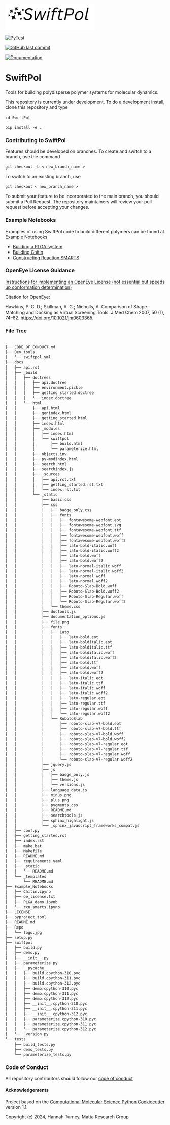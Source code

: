 ![title](Repo/logo.jpg)

[![PyTest](https://github.com/matta-research-group/SwiftPol/actions/workflows/SwiftPol_tests.yml/badge.svg)](https://github.com/matta-research-group/SwiftPol/actions/workflows/SwiftPol_tests.yml)

[![GitHub last commit](https://img.shields.io/github/last-commit/matta-research-group/SwiftPol)](https://github.com/matta-research-group/SwiftPol/commits/main)

[![Documentation](https://github.com/matta-research-group/SwiftPol/actions/workflows/pages/pages-build-deployment/badge.svg)](https://matta-research-group.github.io/SwiftPol)


# SwiftPol
Tools for building polydisperse polymer systems for molecular dynamics.

This repository is currently under development. To do a development install, clone this repository and type

`cd SwiftPol`

`pip install -e .`

### Contributing to SwiftPol

Features should be developed on branches. To create and switch to a branch, use the command

`git checkout -b < new_branch_name >`

To switch to an existing branch, use

`git checkout < new_branch_name >`

To submit your feature to be incorporated to the main branch, you should submit a Pull Request. The repository maintainers will review your pull request before accepting your changes.

### Example Notebooks
Examples of using SwiftPol code to build different polymers can be found at [Example Notebooks](Example_Notebooks/)
-  [Building a PLGA system](Example_Notebooks/PLGA_demo.ipynb)
-  [Building Chitin](Example_Notebooks/Chitin.ipynb)
-  [Constructing Reaction SMARTS](Example_Notebooks/rxn_smarts.ipynb)

### OpenEye License Guidance
[Instructions for implementing an OpenEye License (not essential but speeds up conformation determination)](https://docs.eyesopen.com/toolkits/python/quickstart-python/license.html)

Citation for OpenEye:

Hawkins, P. C. D.; Skillman, A. G.; Nicholls, A. Comparison of Shape-Matching and Docking as Virtual Screening Tools. J Med Chem 2007, 50 (1), 74–82. https://doi.org/10.1021/jm0603365.

### File Tree
```
.
├── CODE_OF_CONDUCT.md
├── Dev_tools
│   └── swiftpol.yml
├── docs
│   ├── api.rst
│   ├── _build
│   │   ├── doctrees
│   │   │   ├── api.doctree
│   │   │   ├── environment.pickle
│   │   │   ├── getting_started.doctree
│   │   │   └── index.doctree
│   │   └── html
│   │       ├── api.html
│   │       ├── genindex.html
│   │       ├── getting_started.html
│   │       ├── index.html
│   │       ├── _modules
│   │       │   ├── index.html
│   │       │   └── swiftpol
│   │       │       ├── build.html
│   │       │       └── parameterize.html
│   │       ├── objects.inv
│   │       ├── py-modindex.html
│   │       ├── search.html
│   │       ├── searchindex.js
│   │       ├── _sources
│   │       │   ├── api.rst.txt
│   │       │   ├── getting_started.rst.txt
│   │       │   └── index.rst.txt
│   │       └── _static
│   │           ├── basic.css
│   │           ├── css
│   │           │   ├── badge_only.css
│   │           │   ├── fonts
│   │           │   │   ├── fontawesome-webfont.eot
│   │           │   │   ├── fontawesome-webfont.svg
│   │           │   │   ├── fontawesome-webfont.ttf
│   │           │   │   ├── fontawesome-webfont.woff
│   │           │   │   ├── fontawesome-webfont.woff2
│   │           │   │   ├── lato-bold-italic.woff
│   │           │   │   ├── lato-bold-italic.woff2
│   │           │   │   ├── lato-bold.woff
│   │           │   │   ├── lato-bold.woff2
│   │           │   │   ├── lato-normal-italic.woff
│   │           │   │   ├── lato-normal-italic.woff2
│   │           │   │   ├── lato-normal.woff
│   │           │   │   ├── lato-normal.woff2
│   │           │   │   ├── Roboto-Slab-Bold.woff
│   │           │   │   ├── Roboto-Slab-Bold.woff2
│   │           │   │   ├── Roboto-Slab-Regular.woff
│   │           │   │   └── Roboto-Slab-Regular.woff2
│   │           │   └── theme.css
│   │           ├── doctools.js
│   │           ├── documentation_options.js
│   │           ├── file.png
│   │           ├── fonts
│   │           │   ├── Lato
│   │           │   │   ├── lato-bold.eot
│   │           │   │   ├── lato-bolditalic.eot
│   │           │   │   ├── lato-bolditalic.ttf
│   │           │   │   ├── lato-bolditalic.woff
│   │           │   │   ├── lato-bolditalic.woff2
│   │           │   │   ├── lato-bold.ttf
│   │           │   │   ├── lato-bold.woff
│   │           │   │   ├── lato-bold.woff2
│   │           │   │   ├── lato-italic.eot
│   │           │   │   ├── lato-italic.ttf
│   │           │   │   ├── lato-italic.woff
│   │           │   │   ├── lato-italic.woff2
│   │           │   │   ├── lato-regular.eot
│   │           │   │   ├── lato-regular.ttf
│   │           │   │   ├── lato-regular.woff
│   │           │   │   └── lato-regular.woff2
│   │           │   └── RobotoSlab
│   │           │       ├── roboto-slab-v7-bold.eot
│   │           │       ├── roboto-slab-v7-bold.ttf
│   │           │       ├── roboto-slab-v7-bold.woff
│   │           │       ├── roboto-slab-v7-bold.woff2
│   │           │       ├── roboto-slab-v7-regular.eot
│   │           │       ├── roboto-slab-v7-regular.ttf
│   │           │       ├── roboto-slab-v7-regular.woff
│   │           │       └── roboto-slab-v7-regular.woff2
│   │           ├── jquery.js
│   │           ├── js
│   │           │   ├── badge_only.js
│   │           │   ├── theme.js
│   │           │   └── versions.js
│   │           ├── language_data.js
│   │           ├── minus.png
│   │           ├── plus.png
│   │           ├── pygments.css
│   │           ├── README.md
│   │           ├── searchtools.js
│   │           ├── sphinx_highlight.js
│   │           └── _sphinx_javascript_frameworks_compat.js
│   ├── conf.py
│   ├── getting_started.rst
│   ├── index.rst
│   ├── make.bat
│   ├── Makefile
│   ├── README.md
│   ├── requirements.yaml
│   ├── _static
│   │   └── README.md
│   └── _templates
│       └── README.md
├── Example_Notebooks
│   ├── Chitin.ipynb
│   ├── oe_license.txt
│   ├── PLGA_demo.ipynb
│   └── rxn_smarts.ipynb
├── LICENSE
├── pyproject.toml
├── README.md
├── Repo
│   └── logo.jpg
├── setup.py
├── swiftpol
│   ├── build.py
│   ├── demo.py
│   ├── __init__.py
│   ├── parameterize.py
│   ├── __pycache__
│   │   ├── build.cpython-310.pyc
│   │   ├── build.cpython-311.pyc
│   │   ├── build.cpython-312.pyc
│   │   ├── demo.cpython-310.pyc
│   │   ├── demo.cpython-311.pyc
│   │   ├── demo.cpython-312.pyc
│   │   ├── __init__.cpython-310.pyc
│   │   ├── __init__.cpython-311.pyc
│   │   ├── __init__.cpython-312.pyc
│   │   ├── parameterize.cpython-310.pyc
│   │   ├── parameterize.cpython-311.pyc
│   │   └── parameterize.cpython-312.pyc
│   └── _version.py
└── tests
    ├── build_tests.py
    ├── demo_tests.py
    └── parameterize_tests.py
```

### Code of Conduct
All repository contributors should follow our [code of conduct](CODE_OF_CONDUCT.md)

#### Acknowledgements
Project based on the 
[Computational Molecular Science Python Cookiecutter](https://github.com/molssi/cookiecutter-cms) version 1.1.

Copyright (c) 2024, Hannah Turney, Matta Research Group

